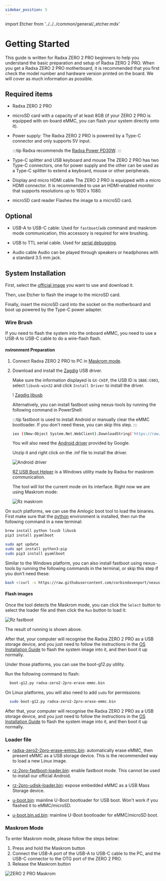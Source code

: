 ```yaml
---
sidebar_position: 5
---
```


import Etcher from '../../../common/general/\_etcher.mdx'

# Getting Started

This guide is written for Radxa ZERO 2 PRO beginners to help you understand the basic preparation and setup of Radxa ZERO 2 PRO.
When you get a Radxa ZERO 2 PRO motherboard, it is recommended that you first check the model number and hardware version printed on the board.
We will cover as much information as possible.

## Required items

- Radxa ZERO 2 PRO

- microSD card with a capacity of at least 8GB (if your ZERO 2 PRO is equipped with on-board eMMC, you can flash your system directly onto it).

- Power supply:
  The Radxa ZERO 2 PRO is powered by a Type-C connector and only supports 5V input.

  :::tip
  Radxa recommends the [Radxa Power PD30W](/accessories/pd_30w).
  :::

- Type-C splitter and USB keyboard and mouse
  The ZERO 2 PRO has two Type-C connectors, one for power supply and the other can be used as a Type-C splitter to extend a keyboard, mouse or other peripherals.

- Display and micro HDMI cable
  The ZERO 2 PRO is equipped with a micro HDMI connector. It is recommended to use an HDMI-enabled monitor that supports resolutions up to 1920 x 1080.

- microSD card reader
  Flashes the image to a microSD card.

## Optional

- USB-A to USB-C cable:
  Used for `fastboot`/`adb` command and maskrom mode communication, this accessory is required for wire brushing.

- USB to TTL serial cable.
  Used for [serial debugging](../low-level-dev/serial).

- Audio cable
  Audio can be played through speakers or headphones with a standard 3.5 mm jack.

## System Installation

First, select the [official image](/zero/images) you want to use and download it.

Then, use Etcher to flash the image to the microSD card.

<Etcher model="zero2pro" />

Finally, insert the microSD card into the socket on the motherboard and boot up powered by the Type-C power adapter.

### Wire Brush

If you need to flash the system into the onboard eMMC, you need to use a USB-A to USB-C cable to do a wire-flash flash.

#### nvironment Preparation

<Tabs queryString="host_os">
<TabItem value="Windows">

1. Connect Radxa ZERO 2 PRO to PC in [Maskrom mode](#maskrom-mode).

2. Download and install the [Zagdig](https://zadig.akeo.ie/) USB driver.

   Make sure the information displayed is `GX-CHIP`, the USB ID is `1B8E:C003`, select `libusb-win32` and click `Install Driver` to install the driver.

   ! [Zagdig libusb](/img/zero/zero2pro/Zagdig-libusb.webp)

   Alternatively, you can install fastboot using nexus-tools by running the following command in PowerShell:

   :::tip
   fastboot is used to install Android or manually clear the eMMC bootloader. If you don't need these, you can skip this step.
   :::

   ```bash
   iex ((New-Object System.Net.WebClient).DownloadString('https://raw.githubusercontent.com/corbindavenport/nexus-tools/master/install.ps1'))
   ```

   You will also need the [Android driver](https://dl.google.com/android/repository/usb_driver_r13-windows.zip) provided by Google.

   Unzip it and right click on the .inf file to install the driver.

   ![Android driver](/img/zero/zero2pro/Install-win-android-driver.webp)

   [RZ USB Boot Helper](https://dl.radxa.com/zero/tools/windows/RZ_USB_Boot_Helper_V1.0.0.zip) is a Windows utility made by Radxa for maskrom communication.

   The tool will list the current mode on its interface. Right now we are using Maskrom mode:

   ![Rz maskrom](/img/zero/zero2pro/Rz-usb-helper-maskrom.webp)

</TabItem>
<TabItem value="Linux/MacOS">

On such platforms, we can use the Amlogic boot tool to load the binaries. First make sure that the [python](https://www.python.org/) environment is installed, then run the following command in a new terminal:

<Tabs queryString="nix">
<TabItem value="MacOS">

```bash
brew install python lsusb libusb
pip3 install pyamlboot
```

</TabItem>
<TabItem value="Linux">

```bash
sudo apt update
sudo apt install python3-pip
sudo pip3 install pyamlboot
```

</TabItem>
</Tabs>

Similar to the Windows platform, you can also install fastboot using nexus-tools by running the following commands in the terminal, or skip this step if you don't need these:

```bash
bash <(curl -s https://raw.githubusercontent.com/corbindavenport/nexus-tools/master/install.sh)
```

</TabItem>
</Tabs>

#### Flash images

<Tabs queryString="host_os">
<TabItem value="Windows">

Once the tool detects the Maskrom mode, you can click the `Select` button to select the loader file and then click the `Run` button to load it:

![Rz fastboot](/img/zero/zero2pro/Rz-usb-helper-fastboot.webp)

The result of running is shown above.

After that, your computer will recognise the Radxa ZERO 2 PRO as a USB storage device, and you just need to follow the instructions in the [OS Installation Guide](install-os) to flash the system image into it, and then boot it up normally.

</TabItem>
<TabItem value="Linux/MacOS">

Under those platforms, you can use the boot-g12.py utility.

Run the following command to flash:

```bash
  boot-g12.py radxa-zero2-2pro-erase-emmc.bin
```

On Linux platforms, you will also need to add `sudo` for permissions:

```bash
  sudo boot-g12.py radxa-zero2-2pro-erase-emmc.bin
```

After that, your computer will recognise the Radxa ZERO 2 PRO as a USB storage device, and you just need to follow the instructions in the [OS Installation Guide](install-os) to flash the system image into it, and then boot it up normally.

</TabItem>
</Tabs>

### Loader file

- [radxa-zero2-2pro-erase-emmc.bin](https://dl.radxa.com/zero2pro/images/loader/radxa-zero-2pro-erase-emmc.bin): automatically erase eMMC, then present eMMC as a USB storage device. This is the recommended way to load a new Linux image.

- [rz-2pro-fastboot-loader.bin](https://dl.radxa.com/zero2pro/images/loader/rz-2pro-fastboot-loader.bin): enable fastboot mode. This cannot be used to install our official Android.

- [rz-2pro-udisk-loader.bin](https://dl.radxa.com/zero2pro/images/loader/rz-2pro-udisk-loader.bin): expose embedded eMMC as a USB Mass Storage device.

- [u-boot.bin](https://dl.radxa.com/zero2pro/images/loader/u-boot.bin): mainline U-Boot bootloader for USB boot. Won't work if you flashed it to eMMC/microSD.

- [u-boot.bin.sd.bin](https://dl.radxa.com/zero2pro/images/loader/u-boot.bin.sd.bin): mainline U-Boot bootloader for eMMC/microSD boot.

### Maskrom Mode

To enter Maskrom mode, please follow the steps below:

1. Press and hold the Maskrom button
2. Connect the USB-A port of the USB-A to USB-C cable to the PC, and the USB-C connector to the OTG port of the ZERO 2 PRO.
3. Release the Maskrom button

![ZERO 2 PRO Maskrom](/img/zero/zero2pro/zero2pro-maskrom.webp)
